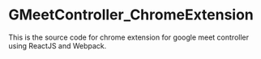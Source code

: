 # GMeetController_ChromeExtension
This is the source code for chrome extension for google meet controller using ReactJS and Webpack.
